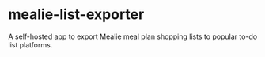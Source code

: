 # mealie-list-exporter
A self-hosted app to export Mealie meal plan shopping lists to popular to-do list platforms. 
